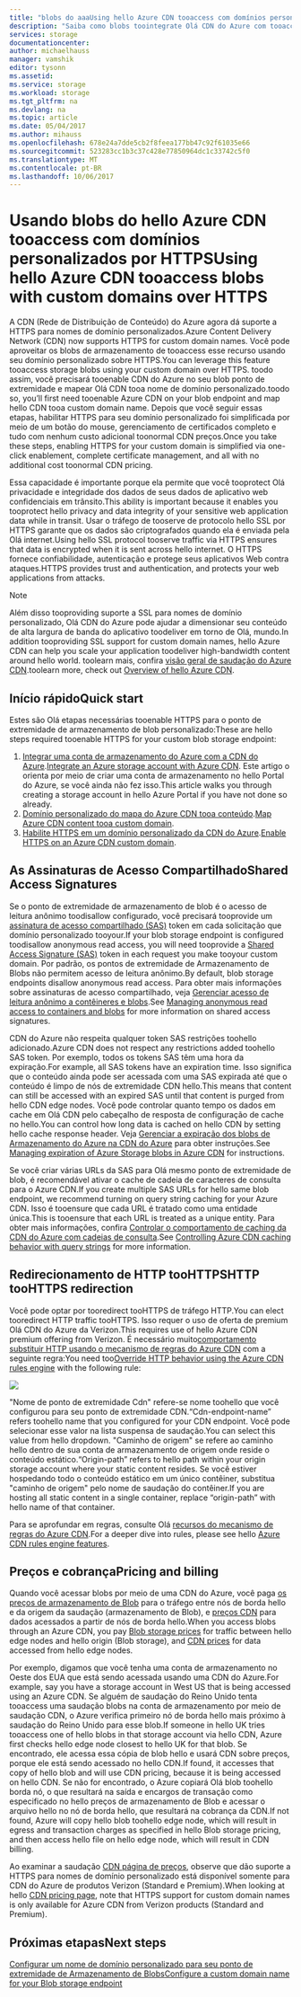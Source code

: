 ```yaml
---
title: "blobs do aaaUsing hello Azure CDN tooaccess com domínios personalizados por HTTPS"
description: "Saiba como blobs toointegrate Olá CDN do Azure com tooaccess de armazenamento de blob com domínios personalizados HTTPS"
services: storage
documentationcenter: 
author: michaelhauss
manager: vamshik
editor: tysonn
ms.assetid: 
ms.service: storage
ms.workload: storage
ms.tgt_pltfrm: na
ms.devlang: na
ms.topic: article
ms.date: 05/04/2017
ms.author: mihauss
ms.openlocfilehash: 678e24a7dde5cb2f8feea177bb47c92f61035e66
ms.sourcegitcommit: 523283cc1b3c37c428e77850964dc1c33742c5f0
ms.translationtype: MT
ms.contentlocale: pt-BR
ms.lasthandoff: 10/06/2017
---
```

# <a name="using-hello-azure-cdn-tooaccess-blobs-with-custom-domains-over-https"></a><span data-ttu-id="cad45-103">Usando blobs do hello Azure CDN tooaccess com domínios personalizados por HTTPS</span><span class="sxs-lookup"><span data-stu-id="cad45-103">Using hello Azure CDN tooaccess blobs with custom domains over HTTPS</span></span>

<span data-ttu-id="cad45-104">A CDN (Rede de Distribuição de Conteúdo) do Azure agora dá suporte a HTTPS para nomes de domínio personalizados.</span><span class="sxs-lookup"><span data-stu-id="cad45-104">Azure Content Delivery Network (CDN) now supports HTTPS for custom domain names.</span></span>
<span data-ttu-id="cad45-105">Você pode aproveitar os blobs de armazenamento de tooaccess esse recurso usando seu domínio personalizado sobre HTTPS.</span><span class="sxs-lookup"><span data-stu-id="cad45-105">You can leverage this feature tooaccess storage blobs using your custom domain over HTTPS.</span></span> <span data-ttu-id="cad45-106">toodo assim, você precisará tooenable CDN do Azure no seu blob ponto de extremidade e mapear Olá CDN tooa nome de domínio personalizado.</span><span class="sxs-lookup"><span data-stu-id="cad45-106">toodo so, you’ll first need tooenable Azure CDN on your blob endpoint and map hello CDN tooa custom domain name.</span></span> <span data-ttu-id="cad45-107">Depois que você seguir essas etapas, habilitar HTTPS para seu domínio personalizado foi simplificada por meio de um botão do mouse, gerenciamento de certificados completo e tudo com nenhum custo adicional toonormal CDN preços.</span><span class="sxs-lookup"><span data-stu-id="cad45-107">Once you take these steps, enabling HTTPS for your custom domain is simplified via one-click enablement, complete certificate management, and all with no additional cost toonormal CDN pricing.</span></span>

<span data-ttu-id="cad45-108">Essa capacidade é importante porque ela permite que você tooprotect Olá privacidade e integridade dos dados de seus dados de aplicativo web confidenciais em trânsito.</span><span class="sxs-lookup"><span data-stu-id="cad45-108">This ability is important because it enables you tooprotect hello privacy and data integrity of your sensitive web application data while in transit.</span></span> <span data-ttu-id="cad45-109">Usar o tráfego de tooserve de protocolo hello SSL por HTTPS garante que os dados são criptografados quando ela é enviada pela Olá internet.</span><span class="sxs-lookup"><span data-stu-id="cad45-109">Using hello SSL protocol tooserve traffic via HTTPS ensures that data is encrypted when it is sent across hello internet.</span></span> <span data-ttu-id="cad45-110">O HTTPS fornece confiabilidade, autenticação e protege seus aplicativos Web contra ataques.</span><span class="sxs-lookup"><span data-stu-id="cad45-110">HTTPS provides trust and authentication, and protects your web applications from attacks.</span></span>

> [!NOTE]
> <span data-ttu-id="cad45-111">Além disso tooproviding suporte a SSL para nomes de domínio personalizado, Olá CDN do Azure pode ajudar a dimensionar seu conteúdo de alta largura de banda do aplicativo toodeliver em torno de Olá, mundo.</span><span class="sxs-lookup"><span data-stu-id="cad45-111">In addition tooproviding SSL support for custom domain names, hello Azure CDN can help you scale your application toodeliver high-bandwidth content around hello world.</span></span>
> <span data-ttu-id="cad45-112">toolearn mais, confira [visão geral de saudação do Azure CDN](../cdn/cdn-overview.md).</span><span class="sxs-lookup"><span data-stu-id="cad45-112">toolearn more, check out [Overview of hello Azure CDN](../cdn/cdn-overview.md).</span></span>
>
>

## <a name="quick-start"></a><span data-ttu-id="cad45-113">Início rápido</span><span class="sxs-lookup"><span data-stu-id="cad45-113">Quick start</span></span>

<span data-ttu-id="cad45-114">Estes são Olá etapas necessárias tooenable HTTPS para o ponto de extremidade de armazenamento de blob personalizado:</span><span class="sxs-lookup"><span data-stu-id="cad45-114">These are hello steps required tooenable HTTPS for your custom blob storage endpoint:</span></span>

1.  <span data-ttu-id="cad45-115">[Integrar uma conta de armazenamento do Azure com a CDN do Azure](../cdn/cdn-create-a-storage-account-with-cdn.md).</span><span class="sxs-lookup"><span data-stu-id="cad45-115">[Integrate an Azure storage account with Azure CDN](../cdn/cdn-create-a-storage-account-with-cdn.md).</span></span>
    <span data-ttu-id="cad45-116">Este artigo o orienta por meio de criar uma conta de armazenamento no hello Portal do Azure, se você ainda não fez isso.</span><span class="sxs-lookup"><span data-stu-id="cad45-116">This article walks you through creating a storage account in hello Azure Portal if you have not done so already.</span></span>
2.  <span data-ttu-id="cad45-117">[Domínio personalizado do mapa do Azure CDN tooa conteúdo](../cdn/cdn-map-content-to-custom-domain.md).</span><span class="sxs-lookup"><span data-stu-id="cad45-117">[Map Azure CDN content tooa custom domain](../cdn/cdn-map-content-to-custom-domain.md).</span></span>
3.  <span data-ttu-id="cad45-118">[Habilite HTTPS em um domínio personalizado da CDN do Azure](../cdn/cdn-custom-ssl.md).</span><span class="sxs-lookup"><span data-stu-id="cad45-118">[Enable HTTPS on an Azure CDN custom domain](../cdn/cdn-custom-ssl.md).</span></span>

## <a name="shared-access-signatures"></a><span data-ttu-id="cad45-119">As Assinaturas de Acesso Compartilhado</span><span class="sxs-lookup"><span data-stu-id="cad45-119">Shared Access Signatures</span></span>

<span data-ttu-id="cad45-120">Se o ponto de extremidade de armazenamento de blob é o acesso de leitura anônimo toodisallow configurado, você precisará tooprovide um [assinatura de acesso compartilhado (SAS)](storage-dotnet-shared-access-signature-part-1.md) token em cada solicitação que domínio personalizado tooyour.</span><span class="sxs-lookup"><span data-stu-id="cad45-120">If your blob storage endpoint is configured toodisallow anonymous read access, you will need tooprovide a [Shared Access Signature (SAS)](storage-dotnet-shared-access-signature-part-1.md) token in each request you make tooyour custom domain.</span></span> <span data-ttu-id="cad45-121">Por padrão, os pontos de extremidade de Armazenamento de Blobs não permitem acesso de leitura anônimo.</span><span class="sxs-lookup"><span data-stu-id="cad45-121">By default, blob storage endpoints disallow anonymous read access.</span></span> <span data-ttu-id="cad45-122">Para obter mais informações sobre assinaturas de acesso compartilhado, veja [Gerenciar acesso de leitura anônimo a contêineres e blobs](storage-manage-access-to-resources.md).</span><span class="sxs-lookup"><span data-stu-id="cad45-122">See [Managing anonymous read access to containers and blobs](storage-manage-access-to-resources.md) for more information on shared access signatures.</span></span>

<span data-ttu-id="cad45-123">CDN do Azure não respeita qualquer token SAS restrições toohello adicionado.</span><span class="sxs-lookup"><span data-stu-id="cad45-123">Azure CDN does not respect any restrictions added toohello SAS token.</span></span> <span data-ttu-id="cad45-124">Por exemplo, todos os tokens SAS têm uma hora da expiração.</span><span class="sxs-lookup"><span data-stu-id="cad45-124">For example, all SAS tokens have an expiration time.</span></span> <span data-ttu-id="cad45-125">Isso significa que o conteúdo ainda pode ser acessada com uma SAS expirada até que o conteúdo é limpo de nós de extremidade CDN hello.</span><span class="sxs-lookup"><span data-stu-id="cad45-125">This means that content can still be accessed with an expired SAS until that content is purged from hello CDN edge nodes.</span></span> <span data-ttu-id="cad45-126">Você pode controlar quanto tempo os dados em cache em Olá CDN pelo cabeçalho de resposta de configuração de cache no hello.</span><span class="sxs-lookup"><span data-stu-id="cad45-126">You can control how long data is cached on hello CDN by setting hello cache response header.</span></span> <span data-ttu-id="cad45-127">Veja [Gerenciar a expiração dos blobs de Armazenamento do Azure na CDN do Azure](../cdn/cdn-manage-expiration-of-blob-content.md) para obter instruções.</span><span class="sxs-lookup"><span data-stu-id="cad45-127">See [Managing expiration of Azure Storage blobs in Azure CDN](../cdn/cdn-manage-expiration-of-blob-content.md) for instructions.</span></span>

<span data-ttu-id="cad45-128">Se você criar várias URLs da SAS para Olá mesmo ponto de extremidade de blob, é recomendável ativar o cache de cadeia de caracteres de consulta para o Azure CDN.</span><span class="sxs-lookup"><span data-stu-id="cad45-128">If you create multiple SAS URLs for hello same blob endpoint, we recommend turning on query string caching for your Azure CDN.</span></span> <span data-ttu-id="cad45-129">Isso é tooensure que cada URL é tratado como uma entidade única.</span><span class="sxs-lookup"><span data-stu-id="cad45-129">This is tooensure that each URL is treated as a unique entity.</span></span> <span data-ttu-id="cad45-130">Para obter mais informações, confira [Controlar o comportamento de caching da CDN do Azure com cadeias de consulta](../cdn/cdn-query-string.md).</span><span class="sxs-lookup"><span data-stu-id="cad45-130">See [Controlling Azure CDN caching behavior with query strings](../cdn/cdn-query-string.md) for more information.</span></span>

## <a name="http-toohttps-redirection"></a><span data-ttu-id="cad45-131">Redirecionamento de HTTP tooHTTPS</span><span class="sxs-lookup"><span data-stu-id="cad45-131">HTTP tooHTTPS redirection</span></span>

<span data-ttu-id="cad45-132">Você pode optar por tooredirect tooHTTPS de tráfego HTTP.</span><span class="sxs-lookup"><span data-stu-id="cad45-132">You can elect tooredirect HTTP traffic tooHTTPS.</span></span> <span data-ttu-id="cad45-133">Isso requer o uso de oferta de premium Olá CDN do Azure da Verizon.</span><span class="sxs-lookup"><span data-stu-id="cad45-133">This requires use of hello Azure CDN premium offering from Verizon.</span></span> <span data-ttu-id="cad45-134">É necessário muito[comportamento substituir HTTP usando o mecanismo de regras do Azure CDN](../cdn/cdn-rules-engine.md) com a seguinte regra:</span><span class="sxs-lookup"><span data-stu-id="cad45-134">You need too[Override HTTP behavior using the Azure CDN rules engine](../cdn/cdn-rules-engine.md) with the following rule:</span></span>

![](./media/storage-https-custom-domain-cdn/redirect-to-https.png)

<span data-ttu-id="cad45-135">"Nome de ponto de extremidade Cdn" refere-se nome toohello que você configurou para seu ponto de extremidade CDN.</span><span class="sxs-lookup"><span data-stu-id="cad45-135">“Cdn-endpoint-name” refers toohello name that you configured for your CDN endpoint.</span></span> <span data-ttu-id="cad45-136">Você pode selecionar esse valor na lista suspensa de saudação.</span><span class="sxs-lookup"><span data-stu-id="cad45-136">You can select this value from hello dropdown.</span></span> <span data-ttu-id="cad45-137">"Caminho de origem" se refere ao caminho hello dentro de sua conta de armazenamento de origem onde reside o conteúdo estático.</span><span class="sxs-lookup"><span data-stu-id="cad45-137">“Origin-path” refers to hello path within your origin storage account where your static content resides.</span></span>
<span data-ttu-id="cad45-138">Se você estiver hospedando todo o conteúdo estático em um único contêiner, substitua "caminho de origem" pelo nome de saudação do contêiner.</span><span class="sxs-lookup"><span data-stu-id="cad45-138">If you are hosting all static content in a single container, replace “origin-path” with hello name of that container.</span></span>

<span data-ttu-id="cad45-139">Para se aprofundar em regras, consulte Olá [recursos do mecanismo de regras do Azure CDN](../cdn/cdn-rules-engine-reference-features.md).</span><span class="sxs-lookup"><span data-stu-id="cad45-139">For a deeper dive into rules, please see hello [Azure CDN rules engine features](../cdn/cdn-rules-engine-reference-features.md).</span></span>

## <a name="pricing-and-billing"></a><span data-ttu-id="cad45-140">Preços e cobrança</span><span class="sxs-lookup"><span data-stu-id="cad45-140">Pricing and billing</span></span>

<span data-ttu-id="cad45-141">Quando você acessar blobs por meio de uma CDN do Azure, você paga [os preços de armazenamento de Blob](https://azure.microsoft.com/pricing/details/storage/blobs/) para o tráfego entre nós de borda hello e da origem da saudação (armazenamento de Blob), e [preços CDN](https://azure.microsoft.com/pricing/details/cdn/) para dados acessados a partir de nós de borda hello.</span><span class="sxs-lookup"><span data-stu-id="cad45-141">When you access blobs through an Azure CDN, you pay [Blob storage prices](https://azure.microsoft.com/pricing/details/storage/blobs/) for traffic between hello edge nodes and hello origin (Blob storage), and [CDN prices](https://azure.microsoft.com/pricing/details/cdn/) for data accessed from hello edge nodes.</span></span>

<span data-ttu-id="cad45-142">Por exemplo, digamos que você tenha uma conta de armazenamento no Oeste dos EUA que está sendo acessada usando uma CDN do Azure.</span><span class="sxs-lookup"><span data-stu-id="cad45-142">For example, say you have a storage account in West US that is being accessed using an Azure CDN.</span></span> <span data-ttu-id="cad45-143">Se alguém de saudação do Reino Unido tenta tooaccess uma saudação blobs na conta de armazenamento por meio de saudação CDN, o Azure verifica primeiro nó de borda hello mais próximo à saudação do Reino Unido para esse blob.</span><span class="sxs-lookup"><span data-stu-id="cad45-143">If someone in hello UK tries tooaccess one of hello blobs in that storage account via hello CDN, Azure first checks hello edge node closest to hello UK for that blob.</span></span> <span data-ttu-id="cad45-144">Se encontrado, ele acessa essa cópia de blob hello e usará CDN sobre preços, porque ele está sendo acessado no hello CDN.</span><span class="sxs-lookup"><span data-stu-id="cad45-144">If found, it accesses that copy of hello blob and will use CDN pricing, because it is being accessed on hello CDN.</span></span> <span data-ttu-id="cad45-145">Se não for encontrado, o Azure copiará Olá blob toohello borda nó, o que resultará na saída e encargos de transação como especificado no hello preços de armazenamento de Blob e acessar o arquivo hello no nó de borda hello, que resultará na cobrança da CDN.</span><span class="sxs-lookup"><span data-stu-id="cad45-145">If not found, Azure will copy hello blob toohello edge node, which will result in egress and transaction charges as specified in hello Blob storage pricing, and then access hello file on hello edge node, which will result in CDN billing.</span></span>

<span data-ttu-id="cad45-146">Ao examinar a saudação [CDN página de preços](https://azure.microsoft.com/pricing/details/cdn/), observe que dão suporte a HTTPS para nomes de domínio personalizado está disponível somente para CDN do Azure de produtos Verizon (Standard e Premium).</span><span class="sxs-lookup"><span data-stu-id="cad45-146">When looking at hello [CDN pricing page](https://azure.microsoft.com/pricing/details/cdn/), note that HTTPS support for custom domain names is only available for Azure CDN from Verizon products (Standard and Premium).</span></span>

## <a name="next-steps"></a><span data-ttu-id="cad45-147">Próximas etapas</span><span class="sxs-lookup"><span data-stu-id="cad45-147">Next steps</span></span>

[<span data-ttu-id="cad45-148">Configurar um nome de domínio personalizado para seu ponto de extremidade de Armazenamento de Blobs</span><span class="sxs-lookup"><span data-stu-id="cad45-148">Configure a custom domain name for your Blob storage endpoint</span></span>](storage-custom-domain-name.md)
